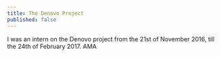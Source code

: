 ```yaml
---
title: The Denovo Project
published: false
---
```

I was an intern on the Denovo project from the 21st of November 2016, till the 24th of February 2017. AMA
